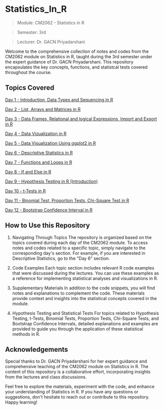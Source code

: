 # Statistics_In_R

> Module: CM2062 - Statistics in R

> Semester: 3rd

> Lecturer: Dr. GACN Priyadarshani


Welcome to the comprehensive collection of notes and codes from the CM2062 module on Statistics in R, taught during the 3rd semester under the expert guidance of Dr. GACN Priyadarshani. This repository encapsulates the key concepts, functions, and statistcal tests covered throughout the course.

## Topics Covered 

[Day 1  - Introduction, Data Types and Sequencing in R](https://github.com/HimashaRandil/Statistics_In_R/tree/main/Lab%20Sheets/Day%201)

[Day 2  - List, Arrays and Matrices in R](https://github.com/HimashaRandil/Statistics_In_R/tree/main/Lab%20Sheets/Day%202)

[Day 3  - Data Frames, Relational and logical Expressions, Import and Export in R](https://github.com/HimashaRandil/Statistics_In_R/tree/main/Lab%20Sheets/Day%203)

[Day 4  - Data Vizualization in R ](https://github.com/HimashaRandil/Statistics_In_R/tree/main/Lab%20Sheets/Day%204)

[Day 5  - Data Visualization Using ggplot2 in R ](https://github.com/HimashaRandil/Statistics_In_R/tree/main/Lab%20Sheets/Day%205)

[Day 6  - Descriptive Statistics in R](https://github.com/HimashaRandil/Statistics_In_R/tree/main/Lab%20Sheets/Day%206)

[Day 7  - Functions and Loops in R ](https://github.com/HimashaRandil/Statistics_In_R/tree/main/Lab%20Sheets/Day%207)

[Day 8  - If and Else in R ](https://github.com/HimashaRandil/Statistics_In_R/tree/main/Lab%20Sheets/Day%208)

[Day 9  - Hypothesis Testing in R (Introduction) ](https://github.com/HimashaRandil/Statistics_In_R/tree/main/Lab%20Sheets/Day%209)

[Day 10 - t-Tests in R ](https://github.com/HimashaRandil/Statistics_In_R/tree/main/Lab%20Sheets/Day%2010)

[Day 11 - Binomial Test, Proportion Tests, Chi-Square Test in R ](https://github.com/HimashaRandil/Statistics_In_R/tree/main/Lab%20Sheets/Day%2011)

[Day 12 - Bootstrap Confidence Interval in R](https://github.com/HimashaRandil/Statistics_In_R/tree/main/Lab%20Sheets/Day%2012)



## How to Use this Repository
1. Navigating Through Topics
The repository is organized based on the topics covered during each day of the CM2062 module. To access notes and codes related to a specific topic, simply navigate to the corresponding day's section. For example, if you are interested in Descriptive Statistics, go to the "Day 6" section.

2. Code Examples
Each topic section includes relevant R code examples that were discussed during the lectures. You can use these examples as a reference for implementing statistical analyses and visualizations in R.

3. Supplementary Materials
In addition to the code snippets, you will find notes and explanations to complement the code. These materials provide context and insights into the statistical concepts covered in the module.

4. Hypothesis Testing and Statistical Tests
For topics related to Hypothesis Testing, t-Tests, Binomial Tests, Proportion Tests, Chi-Square Tests, and Bootstrap Confidence Intervals, detailed explanations and examples are provided to guide you through the application of these statistical methods in R.

## Acknowledgements
Special thanks to Dr. GACN Priyadarshani for her expert guidance and comprehensive teaching of the CM2062 module on Statistics in R. The content of this repository is a collaborative effort, incorporating insights from the lectures and class discussions.

Feel free to explore the materials, experiment with the code, and enhance your understanding of Statistics in R. If you have any questions or suggestions, don't hesitate to reach out or contribute to this repository. Happy learning!